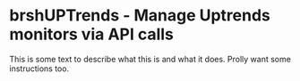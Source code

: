 ﻿# brshUPTrends - Manage Uptrends monitors via API calls

This is some text to describe what this is and what it does. Prolly want some instructions too.

